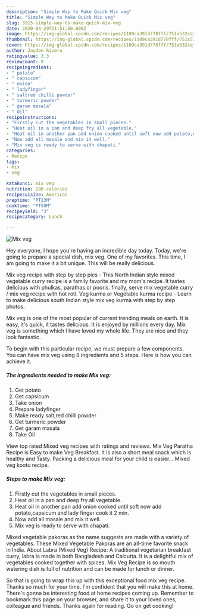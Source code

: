 ```yaml
---
description: "Simple Way to Make Quick Mix veg"
title: "Simple Way to Make Quick Mix veg"
slug: 3915-simple-way-to-make-quick-mix-veg
date: 2020-04-29T21:51:50.800Z
image: https://img-global.cpcdn.com/recipes/1109ca391d778fff/751x532cq70/mix-veg-recipe-main-photo.jpg
thumbnail: https://img-global.cpcdn.com/recipes/1109ca391d778fff/751x532cq70/mix-veg-recipe-main-photo.jpg
cover: https://img-global.cpcdn.com/recipes/1109ca391d778fff/751x532cq70/mix-veg-recipe-main-photo.jpg
author: Jayden Rivera
ratingvalue: 3.3
reviewcount: 9
recipeingredient:
- " potato"
- " capsicum"
- " onion"
- " ladyfinger"
- " saltred chilli powder"
- " turmeric powder"
- " garam masala"
- " Oil"
recipeinstructions:
- "Firstly cut the vegetables in small pieces."
- "Heat oil in a pan and deep fry all vegetable."
- "Heat oil in another pan add onion cooked until soft now add potato,capsicum and lady finger cook it 2 min."
- "Now add all masale and mix it well."
- "Mix veg is ready to serve with chapati."
categories:
- Recipe
tags:
- mix
- veg

katakunci: mix veg 
nutrition: 280 calories
recipecuisine: American
preptime: "PT13M"
cooktime: "PT58M"
recipeyield: "3"
recipecategory: Lunch

---
```



![Mix veg](https://img-global.cpcdn.com/recipes/1109ca391d778fff/751x532cq70/mix-veg-recipe-main-photo.jpg)

Hey everyone, I hope you're having an incredible day today. Today, we're going to prepare a special dish, mix veg. One of my favorites. This time, I am going to make it a bit unique. This will be really delicious.

Mix veg recipe with step by step pics - This North Indian style mixed vegetable curry recipe is a family favorite and my mom&#39;s recipe. It tastes delicious with phulkas, parathas or pooris. finally, serve mix vegetable curry / mix veg recipe with hot roti. Veg kurma or Vegetable kurma recipe - Learn to make delicious south Indian style mix veg kurma with step by step photos.

Mix veg is one of the most popular of current trending meals on earth. It is easy, it's quick, it tastes delicious. It is enjoyed by millions every day. Mix veg is something which I have loved my whole life. They are nice and they look fantastic.


To begin with this particular recipe, we must prepare a few components. You can have mix veg using 8 ingredients and 5 steps. Here is how you can achieve it.

<!--inarticleads1-->

##### The ingredients needed to make Mix veg:

1. Get  potato
1. Get  capsicum
1. Take  onion
1. Prepare  ladyfinger
1. Make ready  salt,red chilli powder
1. Get  turmeric powder
1. Get  garam masala
1. Take  Oil


View top rated Mixed veg recipes with ratings and reviews. Mix Veg Paratha Recipe is Easy to make Veg Breakfast. It is also a short meal snack which is healthy and Tasty. Packing a delicious meal for your child is easier… Mixed veg kootu recipe. 

<!--inarticleads2-->

##### Steps to make Mix veg:

1. Firstly cut the vegetables in small pieces.
1. Heat oil in a pan and deep fry all vegetable.
1. Heat oil in another pan add onion cooked until soft now add potato,capsicum and lady finger cook it 2 min.
1. Now add all masale and mix it well.
1. Mix veg is ready to serve with chapati.


Mixed vegetable pakoras as the name suggests are made with a variety of vegetables. These Mixed Vegetable Pakoras are an all-time favorite snack in India. About Labra (Mixed Veg) Recipe: A traditional vegetarian breakfast curry, labra is made in both Bangladesh and Calcutta. It is a delightful mix of vegetables cooked together with spices. Mix Veg Recipe is so mouth watering dish is full of nutrition and can be made for lunch or dinner. 

So that is going to wrap this up with this exceptional food mix veg recipe. Thanks so much for your time. I'm confident that you will make this at home. There's gonna be interesting food at home recipes coming up. Remember to bookmark this page on your browser, and share it to your loved ones, colleague and friends. Thanks again for reading. Go on get cooking!
